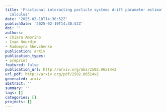 ```yaml
---
title: 'Fractional interacting particle system: drift parameter estimation via Malliavin
  calculus'
date: '2025-02-10T14:30:52Z'
publishDate: '2025-02-10T14:30:52Z'
doi: ''
authors:
- Chiara Amorino
- Ivan Nourdin
- Radomyra Shevchenko
publication: arXiv
publication_types:
- preprint
featured: false
publication_url: http://arxiv.org/abs/2502.06514v2
url_pdf: http://arxiv.org/pdf/2502.06514v2
generated: arxiv
abstract: ''
summary: ''
tags: []
categories: []
projects: []
---
```

